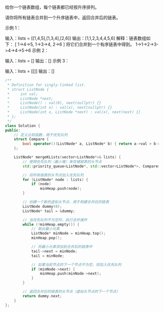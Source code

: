 
给你一个链表数组，每个链表都已经按升序排列。

请你将所有链表合并到一个升序链表中，返回合并后的链表。

 

示例 1：

输入：lists = [[1,4,5],[1,3,4],[2,6]]
输出：[1,1,2,3,4,4,5,6]
解释：链表数组如下：
[
  1->4->5,
  1->3->4,
  2->6
]
将它们合并到一个有序链表中得到。
1->1->2->3->4->4->5->6
示例 2：

输入：lists = []
输出：[]
示例 3：

输入：lists = [[]]
输出：[]
 


``` cpp
/**
 * Definition for singly-linked list.
 * struct ListNode {
 *     int val;
 *     ListNode *next;
 *     ListNode() : val(0), next(nullptr) {}
 *     ListNode(int x) : val(x), next(nullptr) {}
 *     ListNode(int x, ListNode *next) : val(x), next(next) {}
 * };
 */
class Solution {
public:
    // 定义比较函数，用于优先队列
    struct Compare {
        bool operator()(ListNode* a, ListNode* b) { return a->val > b->val; }
    };

    ListNode* mergeKLists(vector<ListNode*>& lists) {
        // 使用优先队列（最小堆）来存储链表的头节点
        std::priority_queue<ListNode*, std::vector<ListNode*>, Compare> minHeap;

        // 将所有链表的头节点加入优先队列
        for (ListNode* node : lists) {
            if (node)
                minHeap.push(node);
        }

        // 创建一个新的虚拟头节点，用于构建合并后的链表
        ListNode dummy(0);
        ListNode* tail = &dummy;

        // 当优先队列不为空时，执行合并操作
        while (!minHeap.empty()) {
            // 取出最小元素
            ListNode* minNode = minHeap.top();
            minHeap.pop();

            // 将最小元素添加到合并后的链表中
            tail->next = minNode;
            tail = minNode;

            // 如果当前节点的下一个节点不为空，则加入优先队列
            if (minNode->next) {
                minHeap.push(minNode->next);
            }
        }

        // 返回合并后的链表的头节点（虚拟头节点的下一个节点）
        return dummy.next;
    }
};
```
